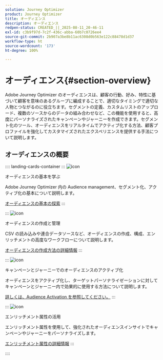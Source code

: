 ```yaml
---
solution: Journey Optimizer
product: Journey Optimizer
title: オーディエンス
description: オーディエンス
redpen-status: CREATED_||_2025-08-11_20-46-11
exl-id: c3b9f97d-7c2f-436c-abba-60b7c0726ee4
source-git-commit: 2b907a3be8b11ac6308d0b563e122c88478d1d37
workflow-type: ht
source-wordcount: '173'
ht-degree: 100%

---
```


# オーディエンス{#section-overview}

Adobe Journey Optimizer のオーディエンスは、顧客の行動、好み、特性に基づいて顧客を意味のあるグループに編成することで、適切なタイミングで適切な人物とつながるのに役立ちます。セグメントの定義、カスタムリストのアップロード、複数のソースからのデータの組み合わせなど、この機能を使用すると、高度にパーソナライズされたキャンペーンやジャーニーを作成できます。セグメント化のツール、オーディエンスをリアルタイムでアクティブ化する方法、顧客プロファイルを強化してカスタマイズされたエクスペリエンスを提供する手法について説明します。

## オーディエンスの概要

:::: landing-cards-container
:::
![icon](https://cdn.experienceleague.adobe.com/icons/circle-play.svg?lang=ja)

オーディエンスの基本を学ぶ

Adobe Journey Optimizer 内の Audience management、セグメント化、アクティブ化の基本について説明します。

[オーディエンスの基本の探索](../using/audience/about-audiences.md)
:::

:::
![icon](https://cdn.experienceleague.adobe.com/icons/list-check.svg)

オーディエンスの作成と管理

CSV の読み込みや連合データソースなど、オーディエンスの作成、構成、エンリッチメントの高度なワークフローについて説明します。

[オーディエンスの作成方法の詳細情報](create-landing-page.md)
:::

:::
![icon](https://cdn.experienceleague.adobe.com/icons/bullseye.svg?lang=ja)

キャンペーンとジャーニーでのオーディエンスのアクティブ化

オーディエンスをアクティブ化し、ターゲットパーソナライゼーションに対してキャンペーンとジャーニー内で効果的に使用する方法について説明します。

[詳しくは、Audience Activation を参照してください。](../using/audience/target-audiences.md)
:::

:::
![icon](https://cdn.experienceleague.adobe.com/icons/puzzle-piece.svg)

エンリッチメント属性の活用

エンリッチメント属性を使用して、強化されたオーディエンスインサイトでキャンペーンやジャーニーをパーソナライズします。

[エンリッチメント属性の詳細情報](../using/audience/enrichment-attributes.md)
:::

::::
